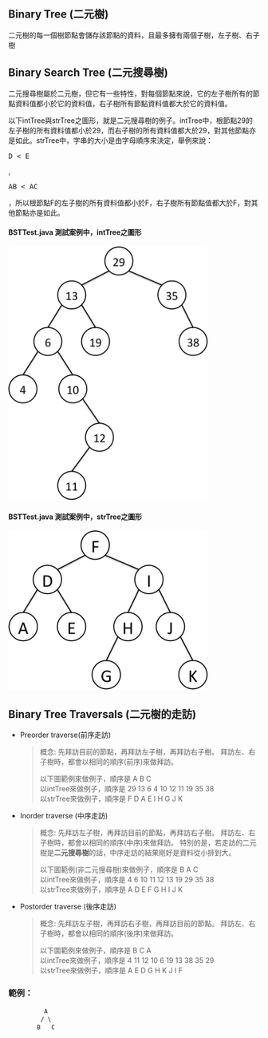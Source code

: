 ## Binary Tree (二元樹)
二元樹的每一個樹節點會儲存該節點的資料，且最多擁有兩個子樹，左子樹、右子樹

## Binary Search Tree (二元搜尋樹)
二元搜尋樹屬於二元樹，但它有一些特性，對每個節點來說，它的左子樹所有的節點資料值都小於它的資料值，右子樹所有節點資料值都大於它的資料值。
<p>以下intTree與strTree之圖形，就是二元搜尋樹的例子。intTree中，根節點29的左子樹的所有資料值都小於29，而右子樹的所有資料值都大於29，對其他節點亦是如此。strTree中，字串的大小是由字母順序來決定，舉例來說： <pre>D < E</pre> , <pre>AB < AC</pre>，所以根節點F的左子樹的所有資料值都小於F，右子樹所有節點值都大於F，對其他節點亦是如此。</p>

#### BSTTest.java 測試案例中，intTree之圖形

<img src="img/BST1.png" width="400">


#### BSTTest.java 測試案例中，strTree之圖形

<img src="img/BST2.png" width="400">

## Binary Tree Traversals (二元樹的走訪)

* Preorder traverse(前序走訪)
	> 概念: 先拜訪目前的節點，再拜訪左子樹，再拜訪右子樹。
	> 拜訪左、右子樹時，都會以相同的順序(前序)來做拜訪。
	>
	> 以下圖範例來做例子，順序是 A B C <br>
	> 以intTree來做例子，順序是 29 13 6 4 10 12 11 19 35 38 <br>
	> 以strTree來做例子，順序是 F D A E I H G J K

* Inorder traverse (中序走訪)
	> 概念: 先拜訪左子樹，再拜訪目前的節點，再拜訪右子樹。
	> 拜訪左、右子樹時，都會以相同的順序(中序)來做拜訪。
	> 特別的是，若走訪的二元樹是**二元搜尋樹**的話，中序走訪的結果剛好是資料從小排到大。
	> 
	> 以下圖範例(非二元搜尋樹)來做例子，順序是 B A C <br>
	> 以intTree來做例子，順序是 4 6 10 11 12 13 19 29 35 38 <br>
	> 以strTree來做例子，順序是 A D E F G H I J K

* Postorder traverse (後序走訪)
	> 概念: 先拜訪左子樹，再拜訪右子樹，再拜訪目前的節點。
	> 拜訪左、右子樹時，都會以相同的順序(後序)來做拜訪。
	> 
	> 以下圖範例來做例子，順序是 B C A <br>
	> 以intTree來做例子，順序是 4 11 12 10 6 19 13 38 35 29 <br>
	> 以strTree來做例子，順序是 A E D G H K J I F 

### 範例：
```
		  A
		 / \
		B   C
```

